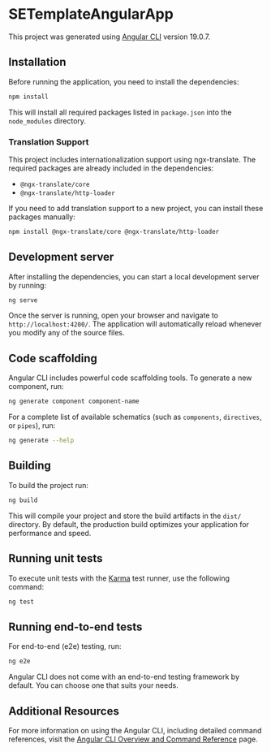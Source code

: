 ﻿# SETemplateAngularApp

This project was generated using [Angular CLI](https://github.com/angular/angular-cli) version 19.0.7.

## Installation

Before running the application, you need to install the dependencies:

```bash
npm install
```

This will install all required packages listed in `package.json` into the `node_modules` directory.

### Translation Support

This project includes internationalization support using ngx-translate. The required packages are already included in the dependencies:

- `@ngx-translate/core`
- `@ngx-translate/http-loader`

If you need to add translation support to a new project, you can install these packages manually:

```bash
npm install @ngx-translate/core @ngx-translate/http-loader
```

## Development server

After installing the dependencies, you can start a local development server by running:

```bash
ng serve
```

Once the server is running, open your browser and navigate to `http://localhost:4200/`. The application will automatically reload whenever you modify any of the source files.

## Code scaffolding

Angular CLI includes powerful code scaffolding tools. To generate a new component, run:

```bash
ng generate component component-name
```

For a complete list of available schematics (such as `components`, `directives`, or `pipes`), run:

```bash
ng generate --help
```

## Building

To build the project run:

```bash
ng build
```

This will compile your project and store the build artifacts in the `dist/` directory. By default, the production build optimizes your application for performance and speed.

## Running unit tests

To execute unit tests with the [Karma](https://karma-runner.github.io) test runner, use the following command:

```bash
ng test
```

## Running end-to-end tests

For end-to-end (e2e) testing, run:

```bash
ng e2e
```

Angular CLI does not come with an end-to-end testing framework by default. You can choose one that suits your needs.

## Additional Resources

For more information on using the Angular CLI, including detailed command references, visit the [Angular CLI Overview and Command Reference](https://angular.dev/tools/cli) page.
